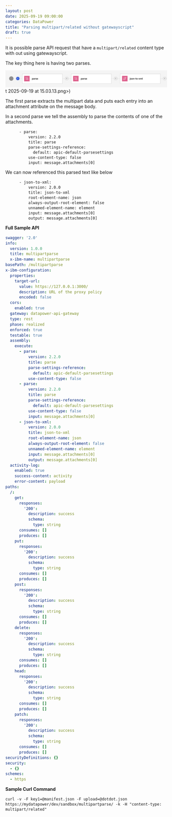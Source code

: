 ```yaml
---
layout: post
date: 2025-09-19 09:00:00
categories: DataPower
title: "Parsing multipart/related without gatewayscript"
draft: true
---
```


It is possible parse API request that have a `multipart/related` content type with out using gatewayscript.

The key thing here is having two parses.

![alt text](/images/two-parse-json-xml.png)t 2025-09-19 at 15.03.13.png>)

<!--more-->


The first parse extracts the multipart data and puts each entry into an attachment attribute on the message body.

In a second parse we tell the assembly to parse the contents of one of the attachments.
```
      - parse:
          version: 2.2.0
          title: parse
          parse-settings-reference:
            default: apic-default-parsesettings
          use-content-type: false
          input: message.attachments[0]
```

We can now referenced this parsed text like below
```
      - json-to-xml:
          version: 2.0.0
          title: json-to-xml
          root-element-name: json
          always-output-root-element: false
          unnamed-element-name: element
          input: message.attachments[0]
          output: message.attachments[0]
```

**Full Sample API**
```yaml
swagger: '2.0'
info:
  version: 1.0.0
  title: multipartparse
  x-ibm-name: multipartparse
basePath: /multipartparse
x-ibm-configuration:
  properties:
    target-url:
      value: https://127.0.0.1:3000/
      description: URL of the proxy policy
      encoded: false
  cors:
    enabled: true
  gateway: datapower-api-gateway
  type: rest
  phase: realized
  enforced: true
  testable: true
  assembly:
    execute:
      - parse:
          version: 2.2.0
          title: parse
          parse-settings-reference:
            default: apic-default-parsesettings
          use-content-type: false
      - parse:
          version: 2.2.0
          title: parse
          parse-settings-reference:
            default: apic-default-parsesettings
          use-content-type: false
          input: message.attachments[0]
      - json-to-xml:
          version: 2.0.0
          title: json-to-xml
          root-element-name: json
          always-output-root-element: false
          unnamed-element-name: element
          input: message.attachments[0]
          output: message.attachments[0]
  activity-log:
    enabled: true
    success-content: activity
    error-content: payload
paths:
  /:
    get:
      responses:
        '200':
          description: success
          schema:
            type: string
      consumes: []
      produces: []
    put:
      responses:
        '200':
          description: success
          schema:
            type: string
      consumes: []
      produces: []
    post:
      responses:
        '200':
          description: success
          schema:
            type: string
      consumes: []
      produces: []
    delete:
      responses:
        '200':
          description: success
          schema:
            type: string
      consumes: []
      produces: []
    head:
      responses:
        '200':
          description: success
          schema:
            type: string
      consumes: []
      produces: []
    patch:
      responses:
        '200':
          description: success
          schema:
            type: string
      consumes: []
      produces: []
securityDefinitions: {}
security:
  - {}
schemes:
  - https
```

**Sample Curl Command**
```
curl -v -F key1=@manifest.json -F upload=@dotdot.json   https://mydatapower/dev/sandbox/multipartparse/ -k -H "content-type: multipart/related"
```
